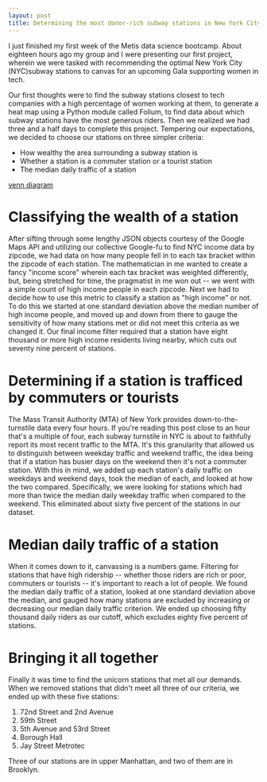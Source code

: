 ```yaml
---
layout: post
title: Determining the most donor-rich subway stations in New York City
--- 
```


I just finished my first week of the Metis data science bootcamp. About eighteen hours ago my group and I were presenting our first project, wherein we were tasked with recommending the optimal New York City (NYC)subway stations to canvas for an upcoming Gala supporting women in tech. 

Our first thoughts were to find the subway stations closest to tech companies with a high percentage of women working at them, to generate a heat map using a Python module called Folium, to find data about which subway stations have the most generous riders. Then we realized we had three and a half days to complete this project. Tempering our expectations, we decided to choose our stations on three simpler criteria:
* How wealthy the area surrounding a subway station is
* Whether a station is a commuter station or a tourist station
* The median daily traffic of a station

[venn diagram](/images/Venn_diagram.png)

# Classifying the wealth of a station
After sifting through some lengthy JSON objects courtesy of the Google Maps API and utilizing our collective Google-fu to find NYC income data by zipcode, we had data on how many people fell in to each tax bracket within the zipcode of each station. The mathematician in me wanted to create a fancy "income score" wherein each tax bracket was weighted differently, but, being stretched for time, the pragmatist in me won out -- we went with a simple count of high income people in each zipcode. Next we had to decide how to use this metric to classify a station as "high income" or not. To do this we started at one standard deviation above the median number of high income people, and moved up and down from there to gauge the sensitivity of how many stations met or did not meet this criteria as we changed it. Our final income filter required that a station have eight thousand or more high income residents living nearby, which cuts out seventy nine percent of stations.

# Determining if a station is trafficed by commuters or tourists
The Mass Transit Authority (MTA) of New York provides down-to-the-turnstile data every four hours. If you're reading this post close to an hour that's a multiple of four, each subway turnstile in NYC is about to faithfully report its most recent traffic to the MTA. It's this granularity that allowed us to distinguish between weekday traffic and weekend traffic, the idea being that if a station has busier days on the weekend then it's not a commuter station. With this in mind, we added up each station's daily traffic on weekdays and weekend days, took the median of each, and looked at how the two compared. Specifically, we were looking for stations which had more than twice the median daily weekday traffic when compared to the weekend. This eliminated about sixty five percent of the stations in our dataset.

# Median daily traffic of a station
When it comes down to it, canvassing is a numbers game. Filtering for stations that have high ridership -- whether those riders are rich or poor, commuters or tourists --  it's important to reach a lot of people. We found the median daily traffic of a station, looked at one standard deviation above the median, and gauged how many stations are excluded by increasing or decreasing our median daily traffic criterion. We ended up choosing fifty thousand daily riders as our cutoff, which excludes eighty five percent of stations. 

# Bringing it all together
Finally it was time to find the unicorn stations that met all our demands. When we removed stations that didn't meet all three of our criteria, we ended up with these five stations:
1. 72nd Street and 2nd Avenue
2. 59th Street
3. 5th Avenue and 53rd Street
4. Borough Hall
5. Jay Street Metrotec

Three of our stations are in upper Manhattan, and two of them are in Brooklyn. 
